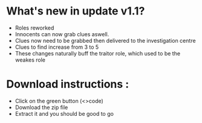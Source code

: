 # What's new in update v1.1?
- Roles reworked
 - Innocents can now grab clues aswell.
 - Clues now need to be grabbed then delivered to the investigation centre
 - Clues to find increase from 3 to 5
 - These changes naturally buff the traitor role, which used to be the weakes role
  
# Download instructions :
- Click on the green button (<>code) 
- Download the zip file
- Extract it and you should be good to go
